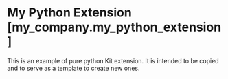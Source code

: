 # My Python Extension [my_company.my_python_extension]

This is an example of pure python Kit extension. It is intended to be copied and to serve as a template to create new ones.

